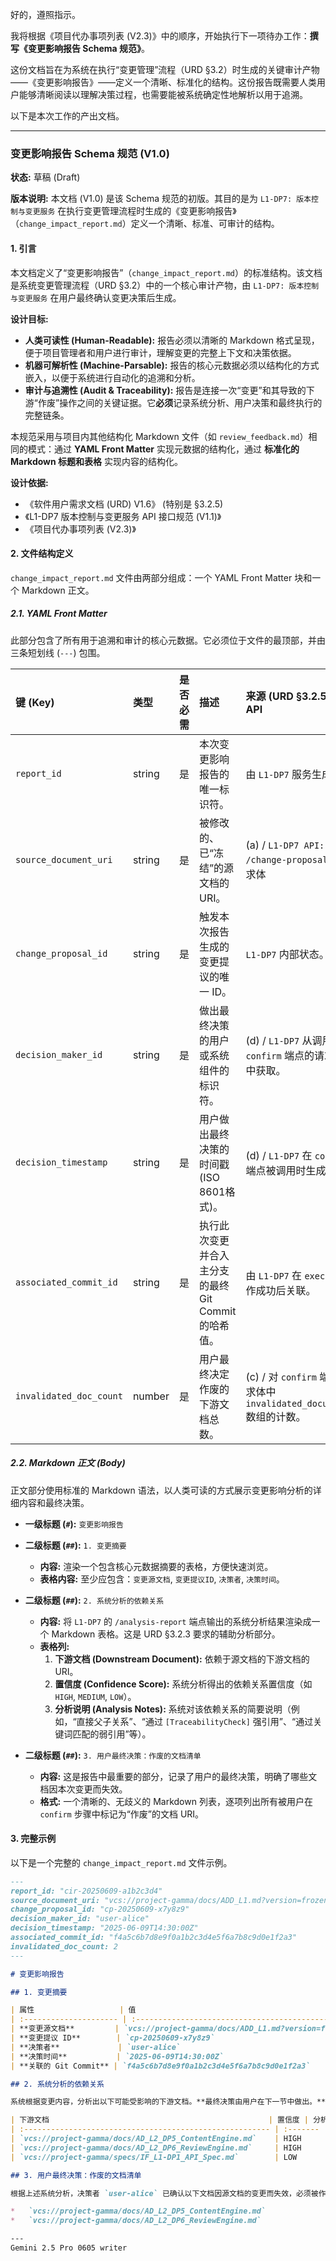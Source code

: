 好的，遵照指示。

我将根据《项目代办事项列表 (V2.3)》中的顺序，开始执行下一项待办工作：**撰写《变更影响报告 Schema 规范》**。

这份文档旨在为系统在执行“变更管理”流程（URD §3.2）时生成的关键审计产物——《变更影响报告》——定义一个清晰、标准化的结构。这份报告既需要人类用户能够清晰阅读以理解决策过程，也需要能被系统确定性地解析以用于追溯。

以下是本次工作的产出文档。

---

### **变更影响报告 Schema 规范 (V1.0)**

**状态:** 草稿 (Draft)

**版本说明:** 本文档 (V1.0) 是该 Schema 规范的初版。其目的是为 `L1-DP7: 版本控制与变更服务` 在执行变更管理流程时生成的《变更影响报告》（`change_impact_report.md`）定义一个清晰、标准、可审计的结构。

#### **1. 引言**

本文档定义了“变更影响报告”（`change_impact_report.md`）的标准结构。该文档是系统变更管理流程（URD §3.2）中的一个核心审计产物，由 `L1-DP7: 版本控制与变更服务` 在用户最终确认变更决策后生成。

**设计目标:**
*   **人类可读性 (Human-Readable):** 报告必须以清晰的 Markdown 格式呈现，便于项目管理者和用户进行审计，理解变更的完整上下文和决策依据。
*   **机器可解析性 (Machine-Parsable):** 报告的核心元数据必须以结构化的方式嵌入，以便于系统进行自动化的追溯和分析。
*   **审计与追溯性 (Audit & Traceability):** 报告是连接一次“变更”和其导致的下游“作废”操作之间的关键证据。它**必须**记录系统分析、用户决策和最终执行的完整链条。

本规范采用与项目内其他结构化 Markdown 文件（如 `review_feedback.md`）相同的模式：通过 **YAML Front Matter** 实现元数据的结构化，通过 **标准化的 Markdown 标题和表格** 实现内容的结构化。

**设计依据:**
*   《软件用户需求文档 (URD) V1.6》 (特别是 §3.2.5)
*   《L1-DP7 版本控制与变更服务 API 接口规范 (V1.1)》
*   《项目代办事项列表 (V2.3)》

#### **2. 文件结构定义**

`change_impact_report.md` 文件由两部分组成：一个 YAML Front Matter 块和一个 Markdown 正文。

##### **2.1. YAML Front Matter**

此部分包含了所有用于追溯和审计的核心元数据。它必须位于文件的最顶部，并由三条短划线 (`---`) 包围。

| 键 (Key)                 | 类型   | 是否必需 | 描述                                                                    | 来源 (URD §3.2.5) / API                                                                                                |
| :----------------------- | :----- | :------- | :---------------------------------------------------------------------- | :--------------------------------------------------------------------------------------------------------------------- |
| `report_id`              | string | 是       | 本次变更影响报告的唯一标识符。                                          | 由 `L1-DP7` 服务生成。                                                                                                 |
| `source_document_uri`    | string | 是       | 被修改的、已“冻结”的源文档的 URI。                                      | (a) / `L1-DP7 API: /change-proposals` 请求体                                                                           |
| `change_proposal_id`     | string | 是       | 触发本次报告生成的变更提议的唯一 ID。                                   | `L1-DP7` 内部状态。                                                                                                    |
| `decision_maker_id`      | string | 是       | 做出最终决策的用户或系统组件的标识符。                                  | (d) / `L1-DP7` 从调用 `confirm` 端点的请求头中获取。                                                                   |
| `decision_timestamp`     | string | 是       | 用户做出最终决策的时间戳 (ISO 8601格式)。                               | (d) / `L1-DP7` 在 `confirm` 端点被调用时生成。                                                                         |
| `associated_commit_id`   | string | 是       | 执行此次变更并合入主分支的最终 Git Commit 的哈希值。                      | 由 `L1-DP7` 在 `execute` 操作成功后关联。                                                                              |
| `invalidated_doc_count`  | number | 是       | 用户最终决定作废的下游文档总数。                                        | (c) / 对 `confirm` 端点请求体中 `invalidated_documents` 数组的计数。                                                   |

##### **2.2. Markdown 正文 (Body)**

正文部分使用标准的 Markdown 语法，以人类可读的方式展示变更影响分析的详细内容和最终决策。

*   **一级标题 (`#`):** `变更影响报告`

*   **二级标题 (`##`):** `1. 变更摘要`
    *   **内容:** 渲染一个包含核心元数据摘要的表格，方便快速浏览。
    *   **表格内容:** 至少应包含：`变更源文档`, `变更提议ID`, `决策者`, `决策时间`。

*   **二级标题 (`##`):** `2. 系统分析的依赖关系`
    *   **内容:** 将 `L1-DP7` 的 `/analysis-report` 端点输出的系统分析结果渲染成一个 Markdown 表格。这是 URD §3.2.3 要求的辅助分析部分。
    *   **表格列:**
        1.  **下游文档 (Downstream Document):** 依赖于源文档的下游文档的 URI。
        2.  **置信度 (Confidence Score):** 系统分析得出的依赖关系置信度（如 `HIGH`, `MEDIUM`, `LOW`）。
        3.  **分析说明 (Analysis Notes):** 系统对该依赖关系的简要说明（例如，“直接父子关系”、“通过 `[TraceabilityCheck]` 强引用”、“通过关键词匹配的弱引用”等）。

*   **二级标题 (`##`):** `3. 用户最终决策：作废的文档清单`
    *   **内容:** 这是报告中最重要的部分，记录了用户的最终决策，明确了哪些文档因本次变更而失效。
    *   **格式:** 一个清晰的、无歧义的 Markdown 列表，逐项列出所有被用户在 `confirm` 步骤中标记为“作废”的文档 URI。

#### **3. 完整示例**

以下是一个完整的 `change_impact_report.md` 文件示例。

```markdown
---
report_id: "cir-20250609-a1b2c3d4"
source_document_uri: "vcs://project-gamma/docs/ADD_L1.md?version=frozen-v1.1"
change_proposal_id: "cp-20250609-x7y8z9"
decision_maker_id: "user-alice"
decision_timestamp: "2025-06-09T14:30:00Z"
associated_commit_id: "f4a5c6b7d8e9f0a1b2c3d4e5f6a7b8c9d0e1f2a3"
invalidated_doc_count: 2
---

# 变更影响报告

## 1. 变更摘要

| 属性                   | 值                                                              |
| :--------------------- | :-------------------------------------------------------------- |
| **变更源文档**         | `vcs://project-gamma/docs/ADD_L1.md?version=frozen-v1.1`         |
| **变更提议 ID**        | `cp-20250609-x7y8z9`                                            |
| **决策者**             | `user-alice`                                                    |
| **决策时间**           | `2025-06-09T14:30:00Z`                                          |
| **关联的 Git Commit** | `f4a5c6b7d8e9f0a1b2c3d4e5f6a7b8c9d0e1f2a3`                       |

## 2. 系统分析的依赖关系

系统根据变更内容，分析出以下可能受影响的下游文档。**最终决策由用户在下一节中做出。**

| 下游文档                                                 | 置信度 | 分析说明                                      |
| :------------------------------------------------------- | :------- | :-------------------------------------------- |
| `vcs://project-gamma/docs/AD_L2_DP5_ContentEngine.md`    | HIGH     | 直接父子关系：本文档是源文档 `L1-DP5` 的分解。 |
| `vcs://project-gamma/docs/AD_L2_DP6_ReviewEngine.md`     | HIGH     | 直接父子关系：本文档是源文档 `L1-DP6` 的分解。 |
| `vcs://project-gamma/specs/IF_L1-DP1_API_Spec.md`        | LOW      | 弱引用：文档内容中包含关键词 "L1-DP5"。       |

## 3. 用户最终决策：作废的文档清单

根据上述系统分析，决策者 `user-alice` 已确认以下文档因源文档的变更而失效，必须被作废并重新生成：

*   `vcs://project-gamma/docs/AD_L2_DP5_ContentEngine.md`
*   `vcs://project-gamma/docs/AD_L2_DP6_ReviewEngine.md`

---
Gemini 2.5 Pro 0605 writer
```